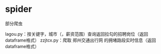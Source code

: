 # spider
部分爬虫

lagou.py：按关键字，城市（，薪资范围）查询返回拉勾的招聘岗位（返回dataframe格式）
zzjtcx.py：爬取 郑州交通出行网 的拥堵路段实时信息（返回dataframe格式）
